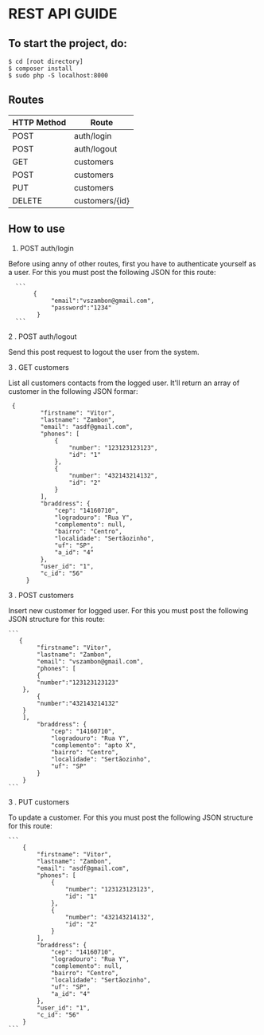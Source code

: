 # REST API GUIDE

## To start the project, do:

``` 
$ cd [root directory]
$ composer install
$ sudo php -S localhost:8000
```

## Routes

HTTP Method | Route
------------ | -------------
POST | auth/login
POST | auth/logout
GET | customers
POST | customers
PUT | customers
DELETE | customers/{id}

## How to use

   1. POST auth/login
   
   Before using anny of other routes, first you have to authenticate yourself as a user. For this you must
   post the following JSON for this route:
   
      ``` 
           {
	            "email":"vszambon@gmail.com",
	            "password":"1234"
            }
      ```
      
   2 . POST auth/logout
   
   Send this post request to logout the user from the system.
   
   3 . GET customers
   
   List all customers contacts from the logged user. It'll return an array of customer in the following JSON formar:
   
   ```
   	{
            "firstname": "Vitor",
            "lastname": "Zambon",
            "email": "asdf@gmail.com",
            "phones": [
                {
                    "number": "123123123123",
                    "id": "1"
                },
                {
                    "number": "432143214132",
                    "id": "2"
                }
            ],
            "braddress": {
                "cep": "14160710",
                "logradouro": "Rua Y",
                "complemento": null,
                "bairro": "Centro",
                "localidade": "Sertãozinho",
                "uf": "SP",
                "a_id": "4"
            },
            "user_id": "1",
            "c_id": "56"
        }
```
   
   3 . POST customers
   
   Insert new customer for logged user. For this you must post the following JSON structure for this route:
   
    ``` 
       {
            "firstname": "Vitor",
            "lastname": "Zambon",
            "email": "vszambon@gmail.com",
            "phones": [
	    	{
			"number":"123123123123"
		},
	    	{
			"number":"432143214132"
		}
	    ],
            "braddress": {
                "cep": "14160710",
                "logradouro": "Rua Y",
                "complemento": "apto X",
                "bairro": "Centro",
                "localidade": "Sertãozinho",
                "uf": "SP"
            }
        }
    ```
   3 . PUT customers
   
   To update a customer. For this you must post the following JSON structure for this route:
   
    ``` 
        {
            "firstname": "Vitor",
            "lastname": "Zambon",
            "email": "asdf@gmail.com",
            "phones": [
                {
                    "number": "123123123123",
                    "id": "1"
                },
                {
                    "number": "432143214132",
                    "id": "2"
                }
            ],
            "braddress": {
                "cep": "14160710",
                "logradouro": "Rua Y",
                "complemento": null,
                "bairro": "Centro",
                "localidade": "Sertãozinho",
                "uf": "SP",
                "a_id": "4"
            },
            "user_id": "1",
            "c_id": "56"
        }
    ```
   
  


